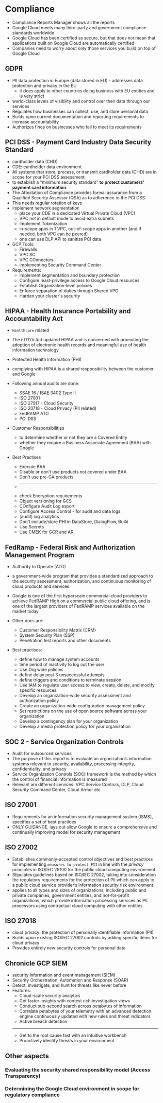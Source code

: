 
# Compliance

* Compliance Reports Manager shows all the reports
* Google Cloud meets many third-party and government compliance standards worldwide
* Google Cloud has been certified as secure, but that does not mean that applications built on Google Cloud are automatically certified
* Companies need to worry about only those services you build on
top of Google Cloud





## GDPR

* PII data protection in Europe (data stored in EU) - addresses data protection and privacy in the EU
  * It does apply to other countries doing business with EU entities and is very strict
* world-class levels of visibility and control over their data through our services
* Regulates how businesses can collect, use, and store personal data
* Builds upon current documentation and reporting requirements to increase accountability
* Authorizes fines on businesses who fail to meet its requirements

## PCI DSS - Payment Card Industry Data Security Standard

* cardholder data (CHD)
* CDE:  cardholder data environment.
* All systems that store, process, or transmit cardholder data (CHD) are in scope for your PCI DSS assessment.
* to establish a “minimum security standard” **to protect customers’ payment card information**.
* The Attestation of Compliance provides formal assurance from a Qualified Security Assessor (QSA) as to adherence to the PCI DSS.
* This needs regular rotation of keys
* Implement network segmentation
  * place your CDE in a dedicated Virtual Private Cloud (VPC)
  * VPC not in default mode to avoid extra subnets
  * Implement Tokenization
  * in-scope apps in 1 VPC, out-of-scope apps in another (and if needed, both VPC can be peered)
  * one can use DLP API to sanitize PCI data
* GCP Tools:
  * Firewalls
  * VPC SC
  * VPC COnnectors
  * Implementing Security Command Center
* Requirements:
  * Implement segmentation and boundary protection
  * Configure least-privilege access to Google Cloud resources
  * Establish Organization-level policies
  * Enforce separation of duties through Shared VPC
  * Harden your cluster's security

## HIPAA - Health Insurance Portability and Accountability Act

* `Healthcare` related
* The `HITECH` Act updated HIPAA and is concerned with promoting the adoption of electronic health records and meaningful use of health information technology
* Protected Health Information (PHI)
* complying with HIPAA is a shared responsibility between the customer and Google
* Following annual audits are done:
  * SSAE 16 / ISAE 3402 Type II
  * ISO 27001
  * ISO 27017 - Cloud Security
  * ISO 20718 - Cloud Privacy (PII related)
  * FedRAMP ATO
  * PCI DSS
* Customer Responsibilities
  * to determine whether or not they are a Covered Entity
  * whether they require a Business Associate Agreement (BAA) with Google

* Best Practises
  * Execute BAA
  * Disable or don't use products not covered under BAA
  * Don't use pre-GA products
  * -------
  * check Encryption requirements
  * Object versioning for GCS
  * COnfigure Audit Log export
  * Configure Access Control - for audit and data logs
  * (audit) log analytics
  * Don't include/store PHI in DataStore, DialogFlow, Build
  * Use Secrets
  * Use CMEK for GCR and AR

## FedRamp - Federal Risk and Authorization Management Program

* Authority to Operate (ATO)
* a government-wide program that provides a standardized approach to the security assessment, authorization, and continuous monitoring of cloud products and services
* Google is one of the first hyperscale commercial cloud providers to achieve FedRAMP High on a commercial public cloud offering, and is one of the largest providers of FedRAMP services available on the market today
* Other docs are:

  * Customer Responsibility Matrix (CRM)
  * System Security Plan (SSP)
  * Penetration test reports and other documents

* Best practises:

  * define how to manage system accounts
  * time period of inactivity to log out the user
  * Use Org wide policies
  * define delay post 3 unsuccessful attempts
  * define triggers and conditions to terminate session
  * Use IAM to regulate user access to view, create, delete, and modify specific resources
  * Develop an organization-wide security assessment and authorization policy
  * Create an organization-wide configuration management policy
  * Set restrictions on the use of open source software across your organization
  * Develop a contingency plan for your organization
  * Develop a media protection policy for your organization

## SOC 2 - Service Organization Controls

* Audit for outsourced services
* The purpose of this report is to evaluate an organization’s information systems relevant to security, availability, processing integrity, confidentiality, and privacy
* Service Organization Controls (SOC) framework is the method by which the control of financial information is measured
* Relevant are different services: VPC Service Controls, DLP, Cloud Security Command Center, Cloud Armor etc


## ISO 27001

* Requirements for an information security management system (ISMS), specifies a set of best practices
* ONLY GUIDANCE, lays out allow Google to ensure a comprehensive and continually improving model for
security management

## ISO 27002

* Establishes commonly-accepted control objectives and best practices for implementing `measures to protect PII` in line with the *privacy* principles in ISO/IEC 29100 for the public cloud computing environment
* Stipulates guidelines based on ISO/IEC 27002, taking into consideration the regulatory requirements for the protection of PII which can apply to a public cloud service provider’s information security risk environment
* applies to all types and sizes of organizations, including public and private companies, government entities, and not-for-profit organizations, which provide information processing services as PII processors using contractual cloud computing with other entities



## ISO 27018

* cloud privacy: the protection of personally identifiable information (PII)
* Builds upon existing ISO/IEC 27002 controls by adding specific items for cloud privacy
* Provides entirely new security controls for personal data

## Chronicle GCP SIEM

* security information and event management (SIEM)
* Security Orchestration, Automation and Response (SOAR)
* Detect, investigate, and hunt for threats like never before
* Features:
  * Cloud-scale security analytics
  * Get faster insights with context rich investigation views
  * Conduct sub-second search across petabytes of information
  * Correlate petabytes of your telemetry with an advanced detection engine continuously updated with new rules and threat indicators
  * Active breach detection
  -------
  * Get to the root cause fast with an intuitive workbench
  * Proactively identify threats in your environment

## Other aspects

### Evaluating the security shared responsibility model (Access Transparency)

### Determining the Google Cloud environment in scope for regulatory compliance
